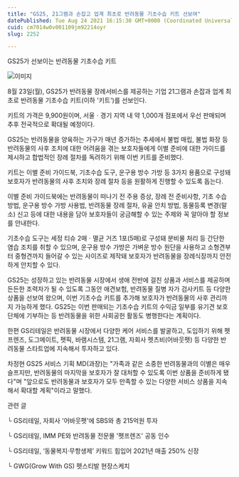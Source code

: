 ```yaml
---
title: "GS25, 21그램과 손잡고 업계 최초로 반려동물 기초수습 키트 선보여"
datePublished: Tue Aug 24 2021 16:15:30 GMT+0000 (Coordinated Universal Time)
cuid: cm7014w0v001109jm92214oyr
slug: 2252

---
```



GS25가 선보이는 반려동물 기초수습 키트

![이미지](https://cdn.hashnode.com/res/hashnode/image/upload/v1739250992870/eeb2438a-dea6-443c-921c-0830c5a7aafe.jpeg)

8월 23일(월), GS25가 반려동물 장례서비스를 제공하는 기업 21그램과 손잡과 업계 최초로 반려동물 기초수습 키트(이하 '키트')를 선보인다.

키트의 가격은 9,900원이며, 서울ㆍ경기 지역 내 약 1,000개 점포에서 우선 판매되며 추후 전국적으로 확대될 예정이다.

GS25는 반려동물을 양육하는 가구가 매년 증가하는 추세에서 불법 매립, 불법 화장 등 반려동물의 사후 조치에 대한 어려움을 겪는 보호자들에게 이별 준비에 대한 가이드를 제시하고 합법적인 장례 절차를 독려하기 위해 이번 키트를 준비했다.

키트는 이별 준비 가이드북, 기초수습 도구, 운구용 방수 가방 등 3가지 용품으로 구성돼 보호자가 반려동물의 사후 조치와 장례 절차 등을 원활하게 진행할 수 있도록 돕는다.

이별 준비 가이드북에는 반려동물이 떠나기 전 주용 증상, 장례 전 준비사항, 기초 수습 방법, 운구용 방수 가방 사용법, 반려동물 장례 절차, 유골 안치 방법, 동물등록 변경(말소) 신고 등에 대한 내용을 담아 보호자들이 궁금해할 수 있는 주제와 꼭 알아야 할 정보를 안내한다.

기초수습 도구는 세정 티슈 2매ㆍ멸균 거즈 1포(5매)로 구성돼 분비물 처리 등 간단한 염습 조치를 취할 수 있으며, 운구용 방수 가방은 가벼운 방수 원단을 사용하고 소형견부터 중형견까지 들어갈 수 있는 사이즈로 제작돼 보호자가 반려동물을 장례식장까지 안전하게 안치할 수 있다.

GS25는 성장하고 있는 반려동물 시장에서 생애 전반에 걸친 상품과 서비스를 제공하며 든든한 조력자가 될 수 있도록 그동안 애견보험, 반려동물 질병 자가 검사키트 등 다양한 상품을 선보여 왔으며, 이번 기초수습 키트를 추가해 보호자가 반려동물의 사후 관리까지 가능하게 했다. GS25는 이번 판매되는 기초수습 키트의 수익금 일부를 유기견 보호단체에 기부하는 등 반려동물을 위한 사회공헌 활동도 병행한다는 계획이다.

한편 GS리테일은 반려동물 시장에서 다양한 케어 서비스를 발굴하고, 도입하기 위해 펫프렌즈, 도그메이트, 펫픽, 바램시스템, 21그램, 자회사 펫츠비(어바웃펫) 등 다양한 반려동물 스타트업에 지속해서 투자하고 있다.

차정현 GS25 서비스 기획 MD(과장)는 "가족과 같은 소중한 반려동물과의 이별은 매우 슬프지만, 반려동물의 마지막을 보호자가 잘 대처할 수 있도록 이번 상품을 준비하게 됐다"며 "앞으로도 반려동물과 보호자가 모두 만족할 수 있는 다양한 서비스 상품을 지속해서 확대할 계획"이라고 말했다.

관련 글

└ GS리테일, 자회사 '어바웃펫'에 SBS와 총 215억원 투자

└ GS리테일, IMM PE와 반려동물 전문몰 '펫프렌즈' 공동 인수

└ GS리테일, ‘동물복지·무항생제’ 키워드 힘입어 2021년 매출 250% 신장

└ GWG(Grow With GS) 펫스티발 현장스케치